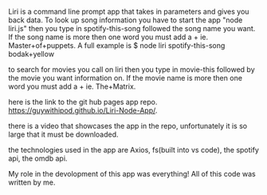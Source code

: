 Liri is a command line prompt app that takes in parameters and gives you back data. To look up song information you have to start the app "node liri.js" then you type in spotify-this-song followed the song name you want. If the song name is more then one word you must add a + ie. Master+of+puppets. A full example is $ node liri spotify-this-song bodak+yellow

to search for movies you call on liri then you type in movie-this followed by the movie you want information on. If the movie name is more then one word you must add a + ie. The+Matrix.

 here is the link to the git hub pages app repo. https://guywithipod.github.io/Liri-Node-App/.

there is a video that showcases the app in the repo, unfortunately it is so large that it must be downloaded.


 the technologies used in the app are Axios, fs(built into vs code), the spotify api, the omdb api.

 My role in the devolopment of this app was everything! All of this code was written by me.